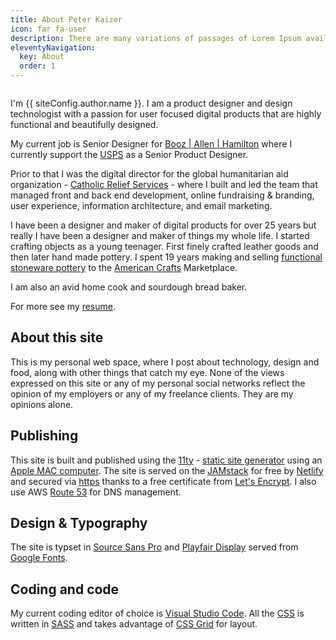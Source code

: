 ```yaml
---
title: About Peter Kaizer
icon: far fa-user
description: There are many variations of passages of Lorem Ipsum available.
eleventyNavigation:
  key: About
  order: 1
---
```


<img src="/images/pdk-about-photo.jpg" alt="" class="myphoto" />

I'm {{ siteConfig.author.name }}. I am a product designer and design technologist with a passion for user focused digital products that are highly functional and beautifully designed.

My current job is Senior Designer for [Booz | Allen | Hamilton](http://www.boozallen.com/) where I currently support the [USPS](https://www.usps.com/) as a Senior Product Designer.

Prior to that I was the digital director for the global humanitarian aid organization - [Catholic Relief Services](https://www.crs.org/) - where I built and led the team that managed front and back end development, online fundraising & branding, user experience, information architecture, and email marketing.

I have been a designer and maker of digital products for over 25 years but really I have been a designer and maker of things my whole life. I started crafting objects as a young teenager. First finely crafted leather goods and then later hand made pottery. I spent 19 years making and selling [functional stoneware pottery](https://www.pinterest.com/pin/49891508357515603/) to the [American Crafts](https://craftcouncil.org/) Marketplace.

I am also an avid home cook and sourdough bread baker.

For more see my [resume](/resume/).

## About this site

This is my personal web space, where I post about technology, design and food, along with other things that catch my eye. None of the views expressed on this site or any of my personal social networks reflect the opinion of my employers or any of my freelance clients. They are my opinions alone.

##  Publishing

This site is built and published using the [11ty](https://www.11ty.io/) - [static site generator](https://jamstack.org/) using an [Apple MAC computer](https://www.apple.com/mac/). The site is served on the [JAMstack](https://jamstack.org/) for free by [Netlify](https://www.netlify.com/) and secured via [https](https://en.wikipedia.org/wiki/HTTPS) thanks to a free certificate from [Let's Encrypt](https://letsencrypt.org/). I also use AWS [Route 53](https://aws.amazon.com/route53/?p=tile) for DNS management.

##  Design & Typography

The site is typset in [Source Sans Pro](https://en.wikipedia.org/wiki/Source_Sans_Pro) and [Playfair Display](https://medium.com/@manahabibian/playfair-display-a-typographic-specimen-b311856700bd) served from [Google Fonts](https://fonts.google.com/).

## Coding and code

My current coding editor of choice is [Visual Studio Code](https://code.visualstudio.com/). All the [CSS](https://en.wikipedia.org/wiki/Cascading_Style_Sheets) is written in [SASS](http://sass-lang.com/) and takes advantage of [CSS Grid](https://developer.mozilla.org/en-US/docs/Web/CSS/CSS_Grid_Layout) for layout.
